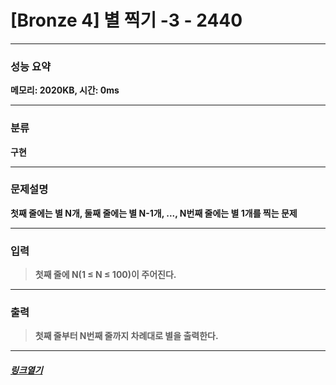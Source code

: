 # [Bronze 4] 별 찍기 -3 - 2440
___
### **성능 요약**  
**메모리: 2020KB, 시간: 0ms**
___
### **분류**
**구현**
___
### **문제설명**  
**첫째 줄에는 별 N개, 둘째 줄에는 별 N-1개, ..., N번째 줄에는 별 1개를 찍는 문제**
___
### **입력**  
 > **첫째 줄에 N(1 ≤ N ≤ 100)이 주어진다.**
 
 ___
### **출력**  
 > **첫째 줄부터 N번째 줄까지 차례대로 별을 출력한다.**
 
 ____
 ##### [*링크열기*](https://www.acmicpc.net/problem/2440)